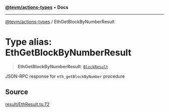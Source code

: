 [**@tevm/actions-types**](../README.md) • **Docs**

***

[@tevm/actions-types](../globals.md) / EthGetBlockByNumberResult

# Type alias: EthGetBlockByNumberResult

> **EthGetBlockByNumberResult**: [`BlockResult`](BlockResult.md)

JSON-RPC response for `eth_getBlockByNumber` procedure

## Source

[result/EthResult.ts:72](https://github.com/evmts/tevm-monorepo/blob/main/packages/actions-types/src/result/EthResult.ts#L72)
